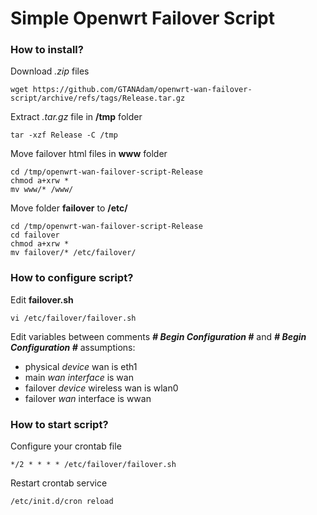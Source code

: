 # Simple Openwrt Failover Script

### How to install?
Download _.zip_ files
```
wget https://github.com/GTANAdam/openwrt-wan-failover-script/archive/refs/tags/Release.tar.gz
```

Extract _.tar.gz_ file in  **/tmp** folder
```
tar -xzf Release -C /tmp
```

Move failover html files in **www** folder
```
cd /tmp/openwrt-wan-failover-script-Release
chmod a+xrw *
mv www/* /www/
```

Move folder **failover** to **/etc/**
```
cd /tmp/openwrt-wan-failover-script-Release
cd failover
chmod a+xrw *
mv failover/* /etc/failover/
```

### How to configure script?
Edit **failover.sh**
```
vi /etc/failover/failover.sh
```

Edit variables between comments **_# Begin Configuration #_** and **_# Begin Configuration #_**
assumptions:
* physical _device_ wan is eth1
* main _wan interface_ is wan
* failover _device_ wireless wan is wlan0
* failover _wan_ interface is wwan

### How to start script?
Configure your crontab file
```
*/2 * * * * /etc/failover/failover.sh
```

Restart crontab service
```
/etc/init.d/cron reload
```
